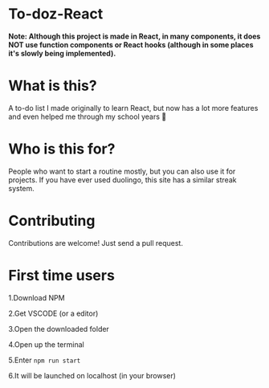 # To-doz-React
**Note: Although this project is made in React, in many components, it does NOT use
function components or React hooks (although in some places it's slowly being implemented).**
# What is this?
A to-do list I made originally to learn React, but now has a lot more features and even
helped me through my school years 💪
# Who is this for?
People who want to start a routine mostly, but you can also use it for projects.
If you have ever used duolingo, this site has a similar streak system.
# Contributing
Contributions are welcome! Just send a pull request.
# First time users
1.Download NPM

2.Get VSCODE (or a editor)

3.Open the downloaded folder

4.Open up the terminal

5.Enter ``npm run start``

6.It will be launched on localhost (in your browser)
